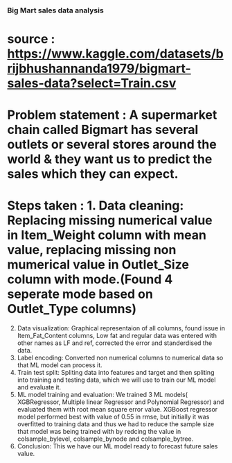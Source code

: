 ### Big Mart sales data analysis
# source : https://www.kaggle.com/datasets/brijbhushannanda1979/bigmart-sales-data?select=Train.csv

# Problem statement : A supermarket chain called Bigmart has several outlets or several stores around the world & they want us to predict the sales which they can expect.
# Steps taken : 1. Data cleaning: Replacing missing numerical value in Item_Weight column with mean value, replacing missing non mumerical value in Outlet_Size        column with mode.(Found 4 seperate mode based on Outlet_Type columns) 
2. Data visualization: Graphical representaion of all columns, found issue in Item_Fat_Content columns, Low fat and regular data was entered with other names as LF and ref, corrected the error and standerdised the data.
3. Label encoding: Converted non numerical columns to numerical data so that ML model can process it.
4. Train test split: Spliting data into features and target and then spliting into training and testing data, which we will use to train our ML model and evaluate it.
5. ML model training and evaluation: We trained 3 ML models( XGBRegressor, Multiple linear Regressor and Polynomial Regressor) and evaluated them with  root mean square error value. XGBoost regressor model performed best with value of 0.55 in rmse, but initially it was overfitted to training data and thus we had to reduce the sample size that model was being trained with by redcing the value in colsample_bylevel, colsample_bynode and colsample_bytree.
6. Conclusion: This we have our ML model ready to forecast future sales value.

